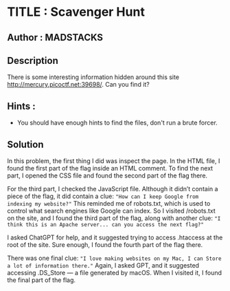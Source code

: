 # TITLE : Scavenger Hunt
## Author : MADSTACKS
## Description 
There is some interesting information hidden around this site http://mercury.picoctf.net:39698/. Can you find it?
## Hints :
- You should have enough hints to find the files, don't run a brute forcer.
## Solution
In this problem, the first thing I did was inspect the page. In the HTML file, I found the first part of the flag inside an HTML comment.
To find the next part, I opened the CSS file and found the second part of the flag there.

For the third part, I checked the JavaScript file. Although it didn’t contain a piece of the flag, it did contain a clue:
`"How can I keep Google from indexing my website?"`
This reminded me of robots.txt, which is used to control what search engines like Google can index.
So I visited /robots.txt on the site, and I found the third part of the flag, along with another clue:
`"I think this is an Apache server... can you access the next flag?"`

I asked ChatGPT for help, and it suggested trying to access .htaccess at the root of the site. Sure enough, I found the fourth part of the flag there.

There was one final clue:
`"I love making websites on my Mac, I can Store a lot of information there."`
Again, I asked GPT, and it suggested accessing .DS_Store — a file generated by macOS. When I visited it, I found the final part of the flag. 
